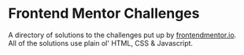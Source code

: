 # Frontend Mentor Challenges

A directory of solutions to the challenges put up by
<a href="https://frontendmentor.io">frontendmentor.io</a>.  
All of the solutions use plain ol&apos; HTML, CSS &amp; Javascript.
